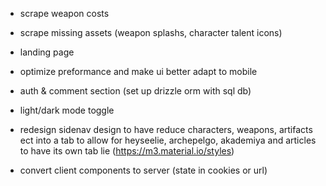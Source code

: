 - scrape weapon costs
- scrape missing assets (weapon splashs, character talent icons)

- landing page
- optimize preformance and make ui better adapt to mobile

- auth & comment section (set up drizzle orm with sql db)
- light/dark mode toggle
- redesign sidenav design to have reduce characters, weapons, artifacts ect into a tab to allow for heyseelie, archepelgo, akademiya and articles to have its own tab lie (https://m3.material.io/styles)
- convert client components to server (state in cookies or url)
